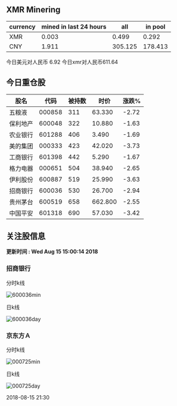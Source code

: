 ## XMR Minering

|currency|mined in last 24 hours|all|in pool|
|---|---|---|---|
|XMR|0.003|0.499|0.292|
|CNY|1.911|305.125|178.413|

今日美元对人民币 6.92	今日xmr对人民币611.64


## 今日重仓股 

|股名|代码|被持数|时价|涨跌%|
|---|---|---|---|---|
|五粮液|000858|311|63.330|-2.72|
|保利地产|600048|322|10.880|-1.63|
|农业银行|601288|406|3.490|-1.69|
|美的集团|000333|423|42.020|-3.73|
|工商银行|601398|442|5.290|-1.67|
|格力电器|000651|504|38.940|-2.65|
|伊利股份|600887|519|25.990|-3.63|
|招商银行|600036|530|26.700|-2.94|
|贵州茅台|600519|658|662.800|-2.55|
|中国平安|601318|690|57.030|-3.42|

## 关注股信息
**更新时间 : Wed Aug 15 15:00:14 2018**
### 招商银行 
分时k线

![600036min](http://image.sinajs.cn/newchart/min/n/sh600036.gif)

日k线

![600036day](http://image.sinajs.cn/newchart/daily/n/sh600036.gif)

### 京东方Ａ 
分时k线

![000725min](http://image.sinajs.cn/newchart/min/n/sz000725.gif)

日k线

![000725day](http://image.sinajs.cn/newchart/daily/n/sz000725.gif)

2018-08-15 21:30